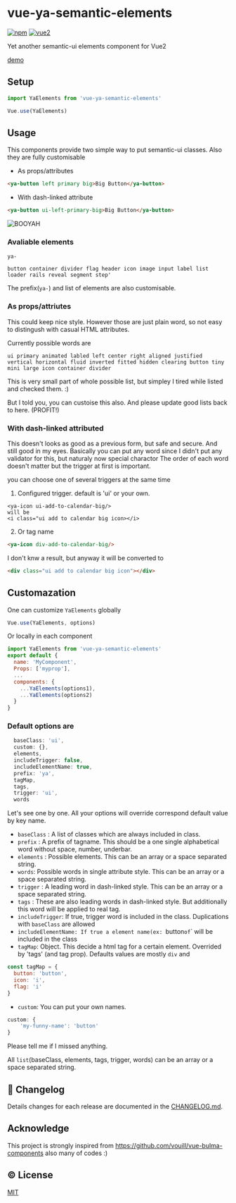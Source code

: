 # vue-ya-semantic-elements



[![npm](https://img.shields.io/npm/v/vue-ya-semantic-elements.svg)](https://www.npmjs.com/package/vue-ya-semantic-elements)
[![vue2](https://img.shields.io/badge/vue-2.x-brightgreen.svg)](https://vuejs.org/)

Yet another semantic-ui elements component for Vue2

[demo](http://decisive-ship.surge.sh/)

## Setup
```js
import YaElements from 'vue-ya-semantic-elements'

Vue.use(YaElements)
```

## Usage

This components provide two simple way to put semantic-ui classes. Also they are fully customisable

* As props/attributes
```html
<ya-button left primary big>Big Button</ya-button>
```

* With dash-linked attribute
```html
<ya-button ui-left-primary-big>Big Button</ya-button>
```
![BOOYAH](http://i.imgur.com/JoeKDOC.png)

### Avaliable elements
`ya-`
```
button container divider flag header icon image input label list loader rails reveal segment step'
```
The prefix(`ya-`) and list of elements are also customisable.

### As props/attriutes
This could keep nice style. However those are just plain word, so not easy to distingush with casual HTML attributes.

Currently possible words are
```
ui primary animated labled left center right aligned justified vertical horizontal fluid inverted fitted hidden clearing button tiny mini large icon container divider
```

This is very small part of whole possible list, but simpley I tired while listed and checked them. :)

But I told you, you can custoise this also. And please update good lists back to here. (PROFIT!)

### With dash-linked attributed
This doesn't looks as good as a previous form, but safe and secure. And still good in my eyes.
Basically you can put any word since I didn't put any validator for this, but naturaly now special charactor
The order of each word doesn't matter but the trigger at first is important.

you can choose one of several triggers at the same time

1. Configured trigger. default is 'ui' or your own.
```
<ya-icon ui-add-to-calendar-big/>
will be
<i class="ui add to calendar big icon></i>
```
2. Or tag name
```html
<ya-icon div-add-to-calendar-big/>
```

I don't knw a result, but anyway it will be converted to
```html
<div class="ui add to calendar big icon"></div>
```


## Customazation
One can customize `YaElements` globally
```js
Vue.use(YaElements, options)
```
Or locally in each component
```js
import YaElements from 'vue-ya-semantic-elements'
export default {
  name: 'MyComponent',
  Props: ['myprop'],
  ...
  components: {
    ...YaElements(options1),
    ...YaElements(options2)
  }
}
```

### Default options are
```js
  baseClass: 'ui',
  custom: {},
  elements,
  includeTrigger: false,
  includeElementName: true,
  prefix: 'ya',
  tagMap,
  tags,
  trigger: 'ui',
  words

```
Let's see one by one. All your options will override correspond default value by key name.

* `baseClass` : A list of classes which are always included in class.
* `prefix` : A prefix of tagname. This should be a one single alphabetical word without space, number, underbar.
* `elements` : Possible elements. This can be an array or a space separated string.
* `words`: Possible words in single attribute style. This can be an array or a space separated string.
* `trigger` : A leading word in dash-linked style. This can be an array or a space separated string.
* `tags` : These are also leading words in dash-linked style. But additionally this word will be applied to real tag.
* `includeTrigger`: If true, trigger word is included in the class. Duplications with `baseClass` are allowed
* `includeElementName: If true a element name(ex: `button` of `<ya-button>` will be included in the class
* `tagMap`: Object. This decide a html tag for a certain element. Overrided by 'tags' (and tag prop). Defaults values are mostly `div` and
```js
const tagMap = {
  button: 'button',
  icon: 'i',
  flag: 'i'
}
```
* `custom`: You can put your own names.
```js
custom: {
	'my-funny-name': 'button'
}
```

Please tell me if I missed anything.


All `list`(baseClass, elements, tags, trigger, words) can be an array or a space separated string.




## :scroll: Changelog
Details changes for each release are documented in the [CHANGELOG.md](https://github.com/qgp9/vue-ya-semantic-elements/blob/dev/CHANGELOG.md).


## Acknowledge
This project is strongly inspired from https://github.com/vouill/vue-bulma-components also many of codes :)



## :copyright: License

[MIT](http://opensource.org/licenses/MIT)
